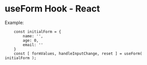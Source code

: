 # useForm Hook - React

Example:
```
    const initialForm = {
        name: '',
        age: 0,
        email: ''
    }
    const [ formValues, handleInputChange, reset ] = useForm( initialForm );
```